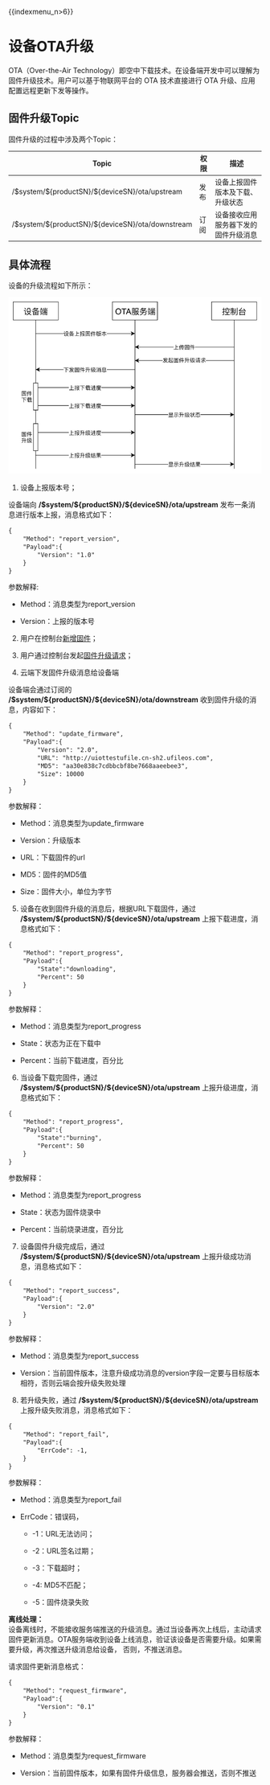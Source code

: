 {{indexmenu_n>6}}

# 设备OTA升级

OTA（Over-the-Air Technology）即空中下载技术。在设备端开发中可以理解为固件升级技术。用户可以基于物联网平台的 OTA 技术直接进行 OTA 升级、应用配置远程更新下发等操作。

## 固件升级Topic

固件升级的过程中涉及两个Topic：

|Topic|权限|描述|
|---|---|---|
|/\$system/\${productSN}/\${deviceSN}/ota/upstream|发布|设备上报固件版本及下载、升级状态|
|/\$system/\${productSN}/\${deviceSN}/ota/downstream|订阅|设备接收应用服务器下发的固件升级消息|

## 具体流程

设备的升级流程如下所示：

![流程图](../images/ota流程.jpg)

1. 设备上报版本号；

设备端向 **/\$system/\${productSN}/\${deviceSN}/ota/upstream** 发布一条消息进行版本上报，消息格式如下：

```
{
    "Method": "report_version",
    "Payload":{
        "Version": "1.0"
    }
}
```

参数解释:

- Method：消息类型为report_version

- Version：上报的版本号

2. 用户在控制台[新增固件](../console_guide/ota/firmware_management\#新增固件)；

3. 用户通过控制台发起[固件升级请求](../console_guide/ota/firmware_update)；

4. 云端下发固件升级消息给设备端

设备端会通过订阅的 **/\$system/\${productSN}/\${deviceSN}/ota/downstream** 收到固件升级的消息，内容如下：

```
{
    "Method": "update_firmware",
    "Payload":{
        "Version": "2.0",
        "URL": "http://uiottestufile.cn-sh2.ufileos.com",
        "MD5": "aa30e838c7cdbbcbf8be7668aaeebee3",
        "Size": 10000
    }
}
```

参数解释：

- Method：消息类型为update_firmware

- Version：升级版本

- URL：下载固件的url

- MD5：固件的MD5值

- Size：固件大小，单位为字节

5. 设备在收到固件升级的消息后，根据URL下载固件，通过 **/\$system/\${productSN}/\${deviceSN}/ota/upstream** 上报下载进度，消息格式如下：

```
{
    "Method": "report_progress",
    "Payload":{
        "State":"downloading",
        "Percent": 50
    }
}
```

参数解释：

- Method：消息类型为report_progress

- State：状态为正在下载中

- Percent：当前下载进度，百分比

6. 当设备下载完固件，通过 **/\$system/\${productSN}/\${deviceSN}/ota/upstream** 上报升级进度，消息格式如下：

```
{
    "Method": "report_progress",
    "Payload":{
        "State":"burning",
        "Percent": 50
    }
}
```

参数解释：

- Method：消息类型为report_progress

- State：状态为固件烧录中

- Percent：当前烧录进度，百分比

7. 设备固件升级完成后，通过 **/\$system/\${productSN}/\${deviceSN}/ota/upstream** 上报升级成功消息，消息格式如下：

```
{
    "Method": "report_success",
    "Payload":{
        "Version": "2.0"
    }
}
```

参数解释：

- Method：消息类型为report_success

- Version：当前固件版本，注意升级成功消息的version字段一定要与目标版本相符，否则云端会按升级失败处理

8. 若升级失败，通过 **/\$system/\${productSN}/\${deviceSN}/ota/upstream** 上报升级失败消息，消息格式如下：

```
{
    "Method": "report_fail",
    "Payload":{
        "ErrCode": -1,
    }
}
```

参数解释：

- Method：消息类型为report_fail

- ErrCode：错误码，

   - -1：URL无法访问；

   - -2：URL签名过期；

   - -3：下载超时；

   - -4: MD5不匹配；

   - -5：固件烧录失败

**离线处理：**  
设备离线时，不能接收服务端推送的升级消息。通过当设备再次上线后，主动请求固件更新消息。OTA服务端收到设备上线消息，验证该设备是否需要升级。如果需要升级，再次推送升级消息给设备， 否则，不推送消息。  

请求固件更新消息格式：

```
{
    "Method": "request_firmware",
    "Payload":{
        "Version": "0.1"
    }
}
```

参数解释：

- Method：消息类型为request_firmware

- Version：当前固件版本，如果有固件升级信息，服务器会推送，否则不推送
